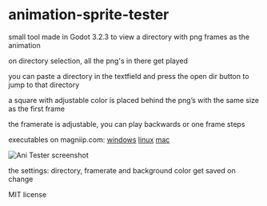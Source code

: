 # animation-sprite-tester
small tool made in Godot 3.2.3 to view a directory with png frames as the animation

on directory selection, all the png's in there get played

you can paste a directory in the textfield and press the open dir button to jump to that directory

a square with adjustable color is placed behind the png’s with the same size as the first frame

the framerate is adjustable, you can play backwards or one frame steps

executables on magniip.com:
[windows](https://magniip.com/spriteAniTester/windows/SpriteAniTester.exe)
[linux](https://magniip.com/spriteAniTester/linux/SpriteAniTester.x86_64)
[mac](https://magniip.com/spriteAniTester/mac/SpriteAniTester.zip)

![Ani Tester screenshot](https://magniip.com/spriteAniTester/screenshotSpriteAnitester1.0.1b.png "Sprite Ani Tester screenshot")

the settings: directory, framerate and background color get saved on change

MIT license
